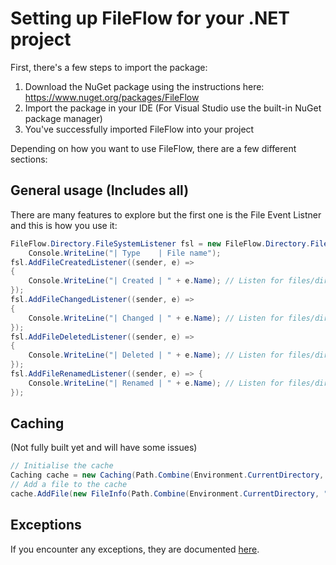 # Setting up FileFlow for your .NET project
First, there's a few steps to import the package:
1. Download the NuGet package using the instructions here: https://www.nuget.org/packages/FileFlow
2. Import the package in your IDE (For Visual Studio use the built-in NuGet package manager)
3. You've successfully imported FileFlow into your project

Depending on how you want to use FileFlow, there are a few different sections:
## General usage (Includes all)

There are many features to explore but the first one is the File Event Listner and this is how you use it:
```cs
FileFlow.Directory.FileSystemListener fsl = new FileFlow.Directory.FileSystemListener(new DirectoryInfo(Environment.CurrentDirectory));
    Console.WriteLine("| Type    | File name");
fsl.AddFileCreatedListener((sender, e) =>
{
    Console.WriteLine("| Created | " + e.Name); // Listen for files/directories created
});
fsl.AddFileChangedListener((sender, e) =>
{
    Console.WriteLine("| Changed | " + e.Name); // Listen for files/directories changed
});
fsl.AddFileDeletedListener((sender, e) =>
{
    Console.WriteLine("| Deleted | " + e.Name); // Listen for files/directories deleted
});
fsl.AddFileRenamedListener((sender, e) => {
    Console.WriteLine("| Renamed | " + e.Name); // Listen for files/directories renamed
});
```

## Caching
(Not fully built yet and will have some issues)

```cs
// Initialise the cache
Caching cache = new Caching(Path.Combine(Environment.CurrentDirectory, "FileFlow", "Cache"));
// Add a file to the cache
cache.AddFile(new FileInfo(Path.Combine(Environment.CurrentDirectory, "Testing.exe"))); // Add the Testing.exe application to the file cache
```

## Exceptions
If you encounter any exceptions, they are documented <a href="FileFlow/Exceptions/Exceptions.md">here</a>.
